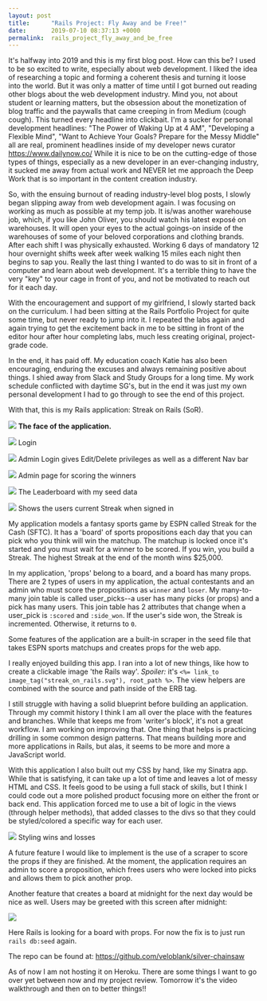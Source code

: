 ```yaml
---
layout: post
title:      "Rails Project: Fly Away and be Free!"
date:       2019-07-10 08:37:13 +0000
permalink:  rails_project_fly_away_and_be_free
---
```



It's halfway into 2019 and this is my first blog post. How can this be? I used to be so excited to write, especially about web development. I liked the idea of researching a topic and forming a coherent thesis and turning it loose into the world. But it was only a matter of time until I got burned out reading other blogs about the web development industry. Mind you, not about student or learning matters, but the obsession about the monetization of blog traffic and the paywalls that came creeping in from Medium (cough cough). This turned every headline into clickbait. I'm a sucker for personal development headlines: "The Power of Waking Up at 4 AM", "Developing a Flexible Mind", "Want to Achieve Your Goals? Prepare for the Messy Middle" all are real, prominent headlines inside of my developer news curator https://www.dailynow.co/ While it is nice to be on the cutting-edge of those types of things, especially as a new developer in an ever-changing industry, it sucked me away from actual work and NEVER let me approach the Deep Work that is so important in the content creation industry.

So, with the ensuing burnout of reading industry-level blog posts, I slowly began slipping away from web development again. I was focusing on working as much as possible at my temp job. It is/was another warehouse job, which, if you like John Oliver, you should watch his latest exposé on warehouses. It will open your eyes to the actual goings-on inside of the warehouses of some of your beloved corporations and clothing brands. After each shift I was physically exhausted. Working 6 days of mandatory 12 hour overnight shifts week after week walking 15 miles each night then begins to sap you. Really the last thing I wanted to do was to sit in front of a computer and learn about web development. It's a terrible thing to have the very "key" to your cage in front of you, and not be motivated to reach out for it each day.

With the encouragement and support of my girlfriend, I slowly started back on the curriculum. I had been sitting at the Rails Portfolio Project for quite some time, but never ready to jump into it. I repeated the labs again and again trying to get the excitement back in me to be sitting in front of the editor hour after hour completing labs, much less creating original, project-grade code.

In the end, it has paid off. My education coach Katie has also been encouraging, enduring the excuses and always remaining positive about things. I shied away from Slack and Study Groups for a long time. My work schedule conflicted with daytime SG's, but in the end it was just my own personal development I had to go through to see the end of this project.

With that, this is my Rails application: Streak on Rails (SoR).

![](https://i.imgur.com/puGZ06y.png)
**The face of the application.**

![](https://i.imgur.com/SplguPi.png)
Login

![](https://i.imgur.com/eBljDwD.png)
Admin Login gives Edit/Delete privileges as well as a different Nav bar

![](https://i.imgur.com/6xXVNdv.png)
Admin page for scoring the winners

![](https://i.imgur.com/h8uXWWY.png)
The Leaderboard with my seed data


![](https://i.imgur.com/lLiHy55.png)
Shows the users current Streak when signed in

My application models a fantasy sports game by ESPN called Streak for the Cash (SFTC). It has a 'board' of sports propositions each day that you can pick who you think will win the matchup. The matchup is locked once it's started and you must wait for a winner to be scored. If you win, you build a Streak. The highest Streak at the end of the month wins $25,000.

In my application, 'props' belong to a board, and a board has many props. There are 2 types of users in my application, the actual contestants and an admin who must score the propositions as ```winner``` and ```loser```. My many-to-many join table is called user_picks--a user has many picks (or props) and a pick has many users. This join table has 2 attributes that change when a user_pick is ```:scored``` and ```:side_won```. If the user's side won, the Streak is incremented. Otherwise, it returns to ```0```.

Some features of the application are a built-in scraper in the seed file that takes ESPN sports matchups and creates props for the web app.

I really enjoyed building this app. I ran into a lot of new things, like how to create a clickable image 'the Rails way'. *Spoiler:* it's ```<%= link_to image_tag("streak_on_rails.svg"), root_path %>```. The view helpers are combined with the source and path inside of the ERB tag.

I still struggle with having a solid blueprint before building an application. Through my commit history I think I am all over the place with the features and branches. While that keeps me from 'writer's block', it's not a great workflow. I am working on improving that. One thing that helps is practicing drilling in some common design patterns. That means building more and more applications in Rails, but alas, it seems to be more and more a JavaScript world.

With this application I also built out my CSS by hand, like my Sinatra app. While that is satisfying, it can take up a lot of time and leaves a lot of messy HTML and CSS. It feels good to be using a full stack of skills, but I think I could code out a more polished product focusing more on either the front or back end. This application forced me to use a bit of logic in the views (through helper methods), that added classes to the divs so that they could be styled/colored a specific way for each user.

![](https://i.imgur.com/MdLHIKV.png)
Styling wins and losses

A future feature I would like to implement is the use of a scraper to score the props if they are finished. At the moment, the application requires an admin to score a proposition, which frees users who were locked into picks and allows them to pick another prop.

Another feature that creates a board at midnight for the next day would be nice as well. Users may be greeted with this screen after midnight:

![](https://i.imgur.com/uUeKR0G.png)

Here Rails is looking for a board with props. For now the fix is to just run ```rails db:seed``` again.

The repo can be found at: https://github.com/veloblank/silver-chainsaw

As of now I am not hosting it on Heroku. There are some things I want to go over yet between now and my project review. Tomorrow it's the video walkthrough and then on to better things!!
